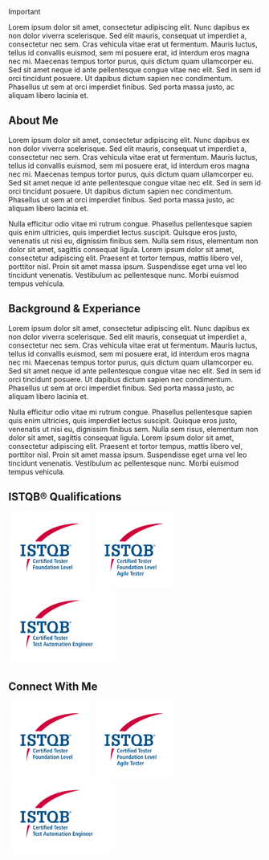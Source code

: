 <html lang="en">
  <head>
    <meta charset="utf-8">
    <meta name="viewport" content="width=device-width, initial-scale=1">
    <link href="https://cdn.jsdelivr.net/npm/bootstrap@5.3.3/dist/css/bootstrap.min.css" rel="stylesheet" integrity="sha384-QWTKZyjpPEjISv5WaRU9OFeRpok6YctnYmDr5pNlyT2bRjXh0JMhjY6hW+ALEwIH" crossorigin="anonymous">
  </head>
<body>

> [!IMPORTANT]  
> Lorem ipsum dolor sit amet, consectetur adipiscing elit. Nunc dapibus ex non dolor viverra scelerisque. Sed elit mauris, consequat ut imperdiet a, consectetur nec sem. Cras vehicula vitae erat ut fermentum. Mauris luctus, tellus id convallis euismod, sem mi posuere erat, id interdum eros magna nec mi. Maecenas tempus tortor purus, quis dictum quam ullamcorper eu. Sed sit amet neque id ante pellentesque congue vitae nec elit. Sed in sem id orci tincidunt posuere. Ut dapibus dictum sapien nec condimentum. Phasellus ut sem at orci imperdiet finibus. Sed porta massa justo, ac aliquam libero lacinia et.

## About Me
Lorem ipsum dolor sit amet, consectetur adipiscing elit. Nunc dapibus ex non dolor viverra scelerisque. Sed elit mauris, consequat ut imperdiet a, consectetur nec sem. Cras vehicula vitae erat ut fermentum. Mauris luctus, tellus id convallis euismod, sem mi posuere erat, id interdum eros magna nec mi. Maecenas tempus tortor purus, quis dictum quam ullamcorper eu. Sed sit amet neque id ante pellentesque congue vitae nec elit. Sed in sem id orci tincidunt posuere. Ut dapibus dictum sapien nec condimentum. Phasellus ut sem at orci imperdiet finibus. Sed porta massa justo, ac aliquam libero lacinia et.

Nulla efficitur odio vitae mi rutrum congue. Phasellus pellentesque sapien quis enim ultricies, quis imperdiet lectus suscipit. Quisque eros justo, venenatis ut nisi eu, dignissim finibus sem. Nulla sem risus, elementum non dolor sit amet, sagittis consequat ligula. Lorem ipsum dolor sit amet, consectetur adipiscing elit. Praesent et tortor tempus, mattis libero vel, porttitor nisl. Proin sit amet massa ipsum. Suspendisse eget urna vel leo tincidunt venenatis. Vestibulum ac pellentesque nunc. Morbi euismod tempus vehicula.

## Background & Experiance
Lorem ipsum dolor sit amet, consectetur adipiscing elit. Nunc dapibus ex non dolor viverra scelerisque. Sed elit mauris, consequat ut imperdiet a, consectetur nec sem. Cras vehicula vitae erat ut fermentum. Mauris luctus, tellus id convallis euismod, sem mi posuere erat, id interdum eros magna nec mi. Maecenas tempus tortor purus, quis dictum quam ullamcorper eu. Sed sit amet neque id ante pellentesque congue vitae nec elit. Sed in sem id orci tincidunt posuere. Ut dapibus dictum sapien nec condimentum. Phasellus ut sem at orci imperdiet finibus. Sed porta massa justo, ac aliquam libero lacinia et.

Nulla efficitur odio vitae mi rutrum congue. Phasellus pellentesque sapien quis enim ultricies, quis imperdiet lectus suscipit. Quisque eros justo, venenatis ut nisi eu, dignissim finibus sem. Nulla sem risus, elementum non dolor sit amet, sagittis consequat ligula. Lorem ipsum dolor sit amet, consectetur adipiscing elit. Praesent et tortor tempus, mattis libero vel, porttitor nisl. Proin sit amet massa ipsum. Suspendisse eget urna vel leo tincidunt venenatis. Vestibulum ac pellentesque nunc. Morbi euismod tempus vehicula.

## ISTQB® Qualifications
<p float="left">
  <img src="https://github.com/MarkJamesKemp/MarkJamesKemp/blob/main/CTFL.png?raw=true" alt="drawing" height="150"/>
  <img src="https://github.com/MarkJamesKemp/MarkJamesKemp/blob/main/CTFL-AT.png?raw=true" alt="drawing" height="150"/>
  <img src="https://github.com/MarkJamesKemp/MarkJamesKemp/blob/main/CT-TAE.png?raw=true" alt="drawing" height="150"/>
</p>

## Connect With Me
<p float="left">
  <img src="https://github.com/MarkJamesKemp/MarkJamesKemp/blob/main/CTFL.png?raw=true" alt="drawing" height="150"/>
  <img src="https://github.com/MarkJamesKemp/MarkJamesKemp/blob/main/CTFL-AT.png?raw=true" alt="drawing" height="150"/>
  <img src="https://github.com/MarkJamesKemp/MarkJamesKemp/blob/main/CT-TAE.png?raw=true" alt="drawing" height="150"/>
</p>

</html>
